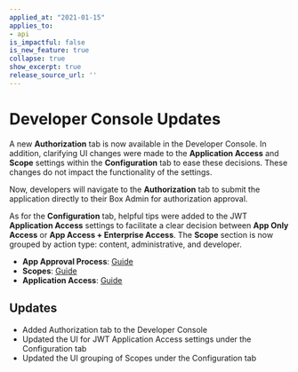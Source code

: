 ```yaml
---
applied_at: "2021-01-15"
applies_to: 
- api
is_impactful: false
is_new_feature: true
collapse: true
show_excerpt: true
release_source_url: ''
---
```


# Developer Console Updates

A new **Authorization** tab is now available in the Developer Console. In
addition, clarifying UI changes were made to the **Application Access** and
**Scope** settings within the **Configuration** tab to ease these decisions. 
These changes do not impact the functionality of the settings.

<!-- more -->

Now, developers will navigate to the  **Authorization** tab to submit the
application directly to their Box Admin for authorization approval.

As for the **Configuration** tab, helpful tips were added to the JWT
**Application Access** settings to facilitate a clear decision
between **App Only Access** or **App Access + Enterprise Access**.
The **Scope** section is now grouped by action type: content, administrative,
and developer.


* **App Approval Process**: [Guide](g://authorization/platform-app-approval)
* **Scopes**: [Guide](g://api-calls/permissions-and-errors/scopes)
* **Application Access**:
[Guide](g://authentication/jwt/jwt-setup/#application-access)

## Updates

* Added Authorization tab to the Developer Console
* Updated the UI for JWT Application Access settings under the Configuration tab
* Updated the UI grouping of Scopes under the Configuration tab
